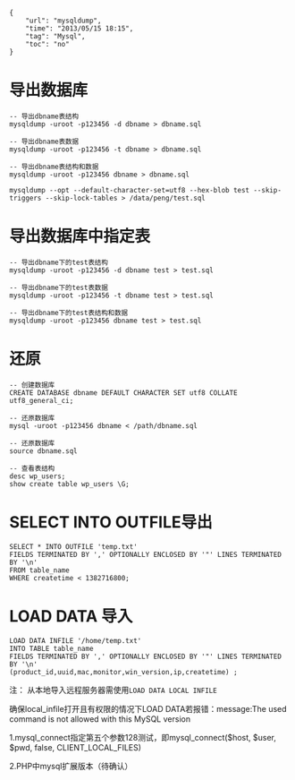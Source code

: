 ```
{
    "url": "mysqldump",
    "time": "2013/05/15 18:15",
    "tag": "Mysql",
    "toc": "no"
}
```

# 导出数据库

```
-- 导出dbname表结构
mysqldump -uroot -p123456 -d dbname > dbname.sql
 
-- 导出dbname表数据
mysqldump -uroot -p123456 -t dbname > dbname.sql
 
-- 导出dbname表结构和数据
mysqldump -uroot -p123456 dbname > dbname.sql
```



```
mysqldump --opt --default-character-set=utf8 --hex-blob test --skip-triggers --skip-lock-tables > /data/peng/test.sql
```



# 导出数据库中指定表

```
-- 导出dbname下的test表结构
mysqldump -uroot -p123456 -d dbname test > test.sql
 
-- 导出dbname下的test表数据
mysqldump -uroot -p123456 -t dbname test > test.sql
 
-- 导出dbname下的test表结构和数据
mysqldump -uroot -p123456 dbname test > test.sql
```

# 还原

```
-- 创建数据库
CREATE DATABASE dbname DEFAULT CHARACTER SET utf8 COLLATE utf8_general_ci;
 
-- 还原数据库
mysql -uroot -p123456 dbname < /path/dbname.sql
 
-- 还原数据库
source dbname.sql
 
-- 查看表结构
desc wp_users;
show create table wp_users \G;
```

# SELECT INTO OUTFILE导出

```
SELECT * INTO OUTFILE 'temp.txt' 
FIELDS TERMINATED BY ',' OPTIONALLY ENCLOSED BY '"' LINES TERMINATED BY '\n' 
FROM table_name 
WHERE createtime < 1382716800;
```

# LOAD DATA 导入

```
LOAD DATA INFILE '/home/temp.txt' 
INTO TABLE table_name 
FIELDS TERMINATED BY ',' OPTIONALLY ENCLOSED BY '"' LINES TERMINATED BY '\n'
(product_id,uuid,mac,monitor,win_version,ip,createtime) ;
```

注： 从本地导入远程服务器需使用`LOAD DATA LOCAL INFILE`

确保local_infile打开且有权限的情况下LOAD DATA若报错：message:The used command is not allowed with this MySQL version

1.mysql_connect指定第五个参数128测试，即mysql_connect($host, $user, $pwd, false, CLIENT_LOCAL_FILES)

2.PHP中mysql扩展版本（待确认）